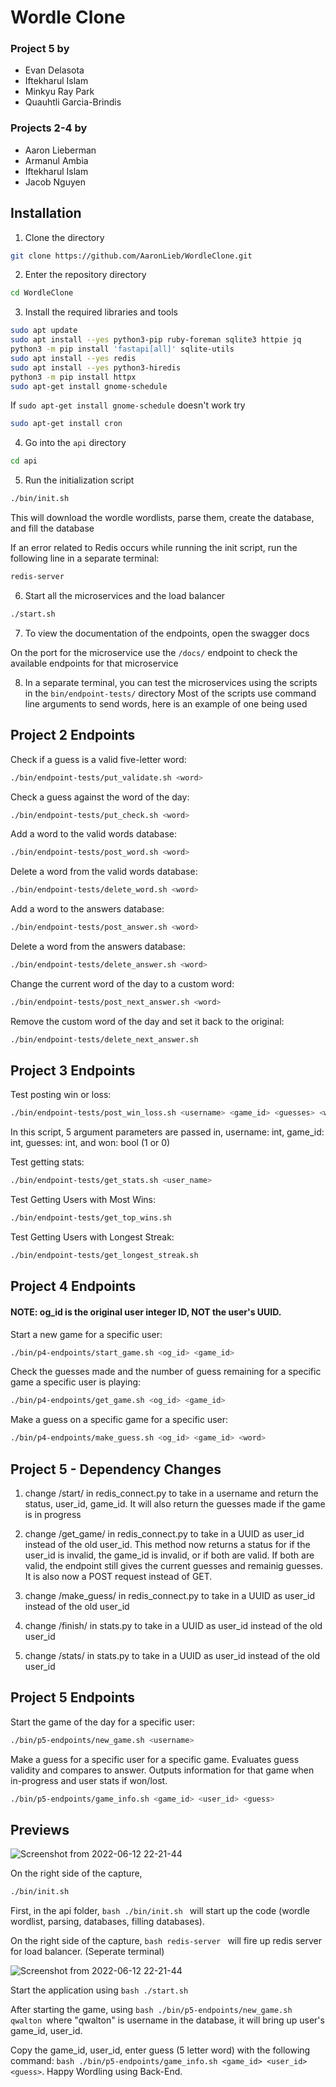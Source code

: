 # Wordle Clone

### Project 5 by
* Evan Delasota
* Iftekharul Islam
* Minkyu Ray Park
* Quauhtli Garcia-Brindis

### Projects 2-4 by
* Aaron Lieberman
* Armanul Ambia
* Iftekharul Islam
* Jacob Nguyen

## Installation

1. Clone the directory
```bash
git clone https://github.com/AaronLieb/WordleClone.git
```

2. Enter the repository directory
```bash
cd WordleClone
```

3. Install the required libraries and tools
```bash
sudo apt update
sudo apt install --yes python3-pip ruby-foreman sqlite3 httpie jq
python3 -m pip install 'fastapi[all]' sqlite-utils
sudo apt install --yes redis
sudo apt install --yes python3-hiredis
python3 -m pip install httpx
sudo apt-get install gnome-schedule
```
If `sudo apt-get install gnome-schedule` doesn't work try
```bash
sudo apt-get install cron
```

4. Go into the `api` directory
```bash
cd api
```

5. Run the initialization script
```bash
./bin/init.sh
```
This will download the wordle wordlists, parse them, create the database, and fill the database

If an error related to Redis occurs while running the init script, run the following line in a separate terminal:
```bash
redis-server
```

6. Start all the microservices and the load balancer
```bash
./start.sh
```

7. To view the documentation of the endpoints, open the swagger docs

On the port for the microservice use the `/docs/` endpoint to check the available endpoints for that microservice

8. In a separate terminal, you can test the microservices using the scripts in the `bin/endpoint-tests/` directory
Most of the scripts use command line arguments to send words, here is an example of one being used

## Project 2 Endpoints

Check if a guess is a valid five-letter word:
```bash
./bin/endpoint-tests/put_validate.sh <word>
```

Check a guess against the word of the day:
```bash
./bin/endpoint-tests/put_check.sh <word>
```

Add a word to the valid words database:
```bash
./bin/endpoint-tests/post_word.sh <word>
```

Delete a word from the valid words database:
```bash
./bin/endpoint-tests/delete_word.sh <word>
```

Add a word to the answers database:
```bash
./bin/endpoint-tests/post_answer.sh <word>
```

Delete a word from the answers database:
```bash
./bin/endpoint-tests/delete_answer.sh <word>
```

Change the current word of the day to a custom word:
```bash
./bin/endpoint-tests/post_next_answer.sh <word>
```

Remove the custom word of the day and set it back to the original:
```bash
./bin/endpoint-tests/delete_next_answer.sh
```


## Project 3 Endpoints

Test posting win or loss:
```bash
./bin/endpoint-tests/post_win_loss.sh <username> <game_id> <guesses> <won>
```
In this script, 5 argument parameters are passed in, username: int, game_id: int, guesses: int, and won: bool (1 or 0)

Test getting stats:
```bash
./bin/endpoint-tests/get_stats.sh <user_name>
```

Test Getting Users with Most Wins:
```bash
./bin/endpoint-tests/get_top_wins.sh
```

Test Getting Users with Longest Streak:
```bash
./bin/endpoint-tests/get_longest_streak.sh
```


## Project 4 Endpoints

#### NOTE: og_id is the original user integer ID, NOT the user's UUID.

Start a new game for a specific user:
```bash
./bin/p4-endpoints/start_game.sh <og_id> <game_id>
```

Check the guesses made and the number of guess remaining for a specific game a specific user is playing:
```bash
./bin/p4-endpoints/get_game.sh <og_id> <game_id>
```

Make a guess on a specific game for a specific user:
```bash
./bin/p4-endpoints/make_guess.sh <og_id> <game_id> <word>
```


## Project 5 - Dependency Changes
1. change /start/ in redis_connect.py to take in a username and return the status, user_id, game_id. It will also return the guesses made if the game is in progress

2. change /get_game/ in redis_connect.py to take in a UUID as user_id instead of the old user_id. This method now returns a status for if the user_id is invalid, the game_id is invalid, or if both are valid. If both are valid, the endpoint still gives the current guesses and remainig guesses. It is also now a POST request instead of GET.

3. change /make_guess/ in redis_connect.py to take in a UUID as user_id instead of the old user_id

4. change /finish/ in stats.py to take in a UUID as user_id instead of the old user_id

5. change /stats/ in stats.py to take in a UUID as user_id instead of the old user_id


## Project 5 Endpoints

Start the game of the day for a specific user:
```bash
./bin/p5-endpoints/new_game.sh <username>
```

Make a guess for a specific user for a specific game. Evaluates guess validity and compares to answer. Outputs information for that game when in-progress and user stats if won/lost.
```bash
./bin/p5-endpoints/game_info.sh <game_id> <user_id> <guess>
```
## Previews

![Screenshot from 2022-06-12 22-21-44](https://user-images.githubusercontent.com/36967168/173285253-e88f8564-2d6e-416f-b198-e041a3f1e3ec.png)

On the right side of the capture, 
```bash
./bin/init.sh 
```

First, in the api folder, ```bash ./bin/init.sh ``` will start up the code (wordle wordlist, parsing, databases, filling databases).

On the right side of the capture, ```bash redis-server ``` will fire up redis server for load balancer. (Seperate terminal)

![Screenshot from 2022-06-12 22-21-44](https://user-images.githubusercontent.com/36967168/173285877-8c6ba707-e724-457e-a090-e62c40cd838c.png)

Start the application using ```bash ./start.sh ```

After starting the game, using ```bash ./bin/p5-endpoints/new_game.sh qwalton ```where "qwalton" is username in the database, it will bring up user's game_id, user_id.

Copy the game_id, user_id, enter guess (5 letter word) with the following command: ```bash ./bin/p5-endpoints/game_info.sh <game_id> <user_id> <guess>```. Happy Wordling using Back-End.





